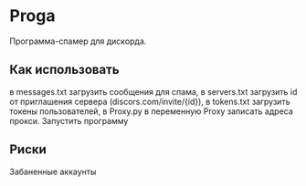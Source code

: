 # Proga
Программа-спамер для дискорда.
## Как использовать
в messages.txt загрузить сообщения для спама,
в servers.txt загрузить id от приглашения сервера (discors.com/invite/{id}),
в tokens.txt загрузить токены пользователей, в Proxy.py в переменную Proxy записать адреса прокси.
Запустить программу
## Риски
Забаненные аккаунты
